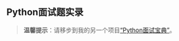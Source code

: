## Python面试题实录

> **温馨提示**：请移步到我的另一个项目[“Python面试宝典”](https://github.com/jackfrued/Python-Interview-Bible)。

